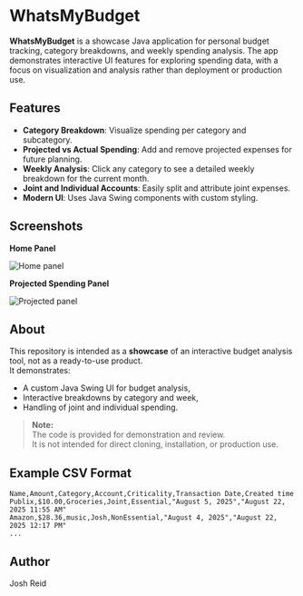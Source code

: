 # WhatsMyBudget

**WhatsMyBudget** is a showcase Java application for personal budget tracking, category breakdowns, and weekly spending analysis. The app demonstrates interactive UI features for exploring spending data, with a focus on visualization and analysis rather than deployment or production use.

## Features

- **Category Breakdown**: Visualize spending per category and subcategory.
- **Projected vs Actual Spending**: Add and remove projected expenses for future planning.
- **Weekly Analysis**: Click any category to see a detailed weekly breakdown for the current month.
- **Joint and Individual Accounts**: Easily split and attribute joint expenses.
- **Modern UI**: Uses Java Swing components with custom styling.

## Screenshots

**Home Panel**

![Home panel]([files/Home.png](https://github.com/joshuarreid/whatsMyBudget/blob/main/Home.png))

**Projected Spending Panel**

![Projected panel](files/Projected.png)

## About

This repository is intended as a **showcase** of an interactive budget analysis tool, not as a ready-to-use product.  
It demonstrates:
- A custom Java Swing UI for budget analysis,
- Interactive breakdowns by category and week,
- Handling of joint and individual spending.

> **Note:**  
> The code is provided for demonstration and review.  
> It is not intended for direct cloning, installation, or production use.

## Example CSV Format

```
Name,Amount,Category,Account,Criticality,Transaction Date,Created time
Publix,$10.00,Groceries,Joint,Essential,"August 5, 2025","August 22, 2025 11:55 AM"
Amazon,$28.36,music,Josh,NonEssential,"August 4, 2025","August 22, 2025 12:17 PM"
...
```

## Author

Josh Reid  
